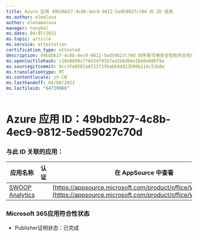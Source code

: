 ```yaml
---
title: Azure 应用 49bdbb27-4c8b-4ec9-9812-5ed59027c70d 的 ID 信息
ms.author: elmalova
author: elenamalova
manager: tonybal
ms.date: 04/07/2022
ms.topic: article
ms.service: attestation
certification_type: attested
description: 49bdbb27-4c8b-4ec9-9812-5ed59027c70d 的所有可用安全性和符合性信息。
ms.openlocfilehash: c18e08d9cff0d34f91b7ad2b8d04e1bb6e88bf9a
ms.sourcegitcommit: 9cc3fe8502a6f21f3f6abb4dd23b99b116c51b8e
ms.translationtype: MT
ms.contentlocale: zh-CN
ms.lasthandoff: 04/08/2022
ms.locfileid: "64719966"
---
```

# <a name="azure-app-id-49bdbb27-4c8b-4ec9-9812-5ed59027c70d"></a>Azure 应用 ID：49bdbb27-4c8b-4ec9-9812-5ed59027c70d


### <a name="apps-associated-with-this-id"></a>与此 ID 关联的应用：
| **应用名称** | **认证** | **在 AppSource 中查看** |
|--------------|---------------|-----------------------|
| [SWOOP Analytics](../forward/WA200000877.md) |  | [https://appsource.microsoft.com/product/office/WA200000877](https://appsource.microsoft.com/product/office/WA200000877) |

### <a name="microsoft-365-app-compliance-status"></a>Microsoft 365应用符合性状态
- Publisher证明状态：已完成
